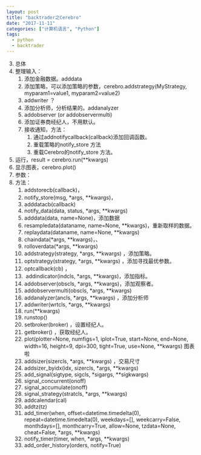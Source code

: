 ```yaml
---
layout: post
title: "backtrader之Cerebro"
date: "2017-11-11"
categories: ["计算机语言", "Python"]
tags:
  - python
  - backtrader
---
```


3. 总体
4. 整理输入：
    1. 添加金融数据。adddata
    2. 添加策略，可以添加策略的参数，cerebro.addstrategy(MyStrategy, myparam1=value1, myparam2=value2)
    3. addwriter ？
    4. 添加分析师，分析结果的。addanalyzer
    5. addobserver (or addobservermulti)
    6. 添加证券商经纪人，不用默认。
    7. 接收通知，方法：
        1. 通过addnotifycallback(callback)添加回调函数。
        2. 重载策略的notify\_store 方法
        3. 重载Cerebro的notify\_store 方法。
5. 运行，result = cerebro.run(\*\*kwargs)
6. 显示图表，cerebro.plot()
7. 参数：
8. 方法：
    1. addstorecb(callback)，
    2. notify\_store(msg, \*args, \*\*kwargs)，
    3. adddatacb(callback)
    4. notify\_data(data, status, \*args, \*\*kwargs)
    5. adddata(data, name=None)，添加数据
    6. resampledata(dataname, name=None, \*\*kwargs)，重新取样的数据。
    7. replaydata(dataname, name=None, \*\*kwargs)
    8. chaindata(\*args, \*\*kwargs)，、
    9. rolloverdata(\*args, \*\*kwargs)
    10. addstrategy(strategy, \*args, \*\*kwargs) ，添加策略。
    11. optstrategy(strategy, \*args, \*\*kwargs) ，添加寻找最优参数。
    12. optcallback(cb) ，
    13.  addindicator(indcls, \*args, \*\*kwargs)，添加指标。
    14. addobserver(obscls, \*args, \*\*kwargs)，添加观察者。
    15. addobservermulti(obscls, \*args, \*\*kwargs)
    16. addanalyzer(ancls, \*args, \*\*kwargs) ，添加分析师
    17. addwriter(wrtcls, \*args, \*\*kwargs)
    18. run(\*\*kwargs)
    19. runstop()
    20. setbroker(broker) ，设置经纪人。
    21. getbroker() ，获取经纪人。
    22. plot(plotter=None, numfigs=1, iplot=True, start=None, end=None, width=16, height=9, dpi=300, tight=True, use=None, \*\*kwargs) 图表啦
    23. addsizer(sizercls, \*args, \*\*kwargs) ，交易尺寸
    24. addsizer\_byidx(idx, sizercls, \*args, \*\*kwargs)
    25. add\_signal(sigtype, sigcls, \*sigargs, \*\*sigkwargs)
    26. signal\_concurrent(onoff)
    27. signal\_accumulate(onoff)
    28. signal\_strategy(stratcls, \*args, \*\*kwargs)
    29. addcalendar(cal)
    30. addtz(tz)
    31. add\_timer(when, offset=datetime.timedelta(0), repeat=datetime.timedelta(0), weekdays=\[\], weekcarry=False, monthdays=\[\], monthcarry=True, allow=None, tzdata=None, cheat=False, \*args, \*\*kwargs)
    32. notify\_timer(timer, when, \*args, \*\*kwargs)
    33. add\_order\_history(orders, notify=True)
